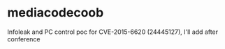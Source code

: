 # mediacodecoob
Infoleak and PC control poc for CVE-2015-6620 (24445127), I'll add after conference
